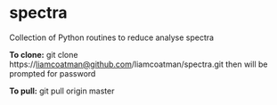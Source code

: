 # spectra
Collection of Python routines to reduce analyse spectra 

**To clone:** git clone https://liamcoatman@github.com/liamcoatman/spectra.git then will be prompted for password

**To pull:** git pull origin master
  
